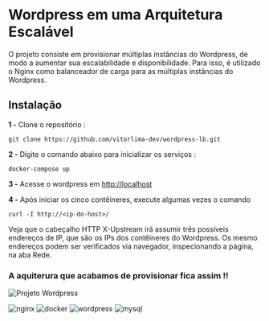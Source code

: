 
# Wordpress em uma Arquitetura Escalável
O projeto consiste em provisionar múltiplas instâncias do Wordpress,
de modo a aumentar sua escalabilidade e disponibilidade. Para isso, é utilizado o 
Nginx como balanceador de carga para as múltiplas instâncias do Wordpress.

## Instalação

**1 -**  Clone o repositório :

    git clone https://github.com/vitorlima-dev/wordpress-lb.git

**2 -** Digite o comando abaixo para inicializar os serviços :
    
    docker-compose up
    
**3 -** Acesse o wordpress em [http://localhost](http:localhost:80)

**4 -** Após iniciar os cinco contêineres, execute algumas vezes o comando 
    
    curl -I http://<ip-do-host>/  

Veja que o cabeçalho HTTP X-Upstream irá assumir três possíveis endereços de IP, que são os IPs dos contêineres do Wordpress. 
Os mesmo endereços podem ser verificados via navegador, inspecionando a página, na aba Rede.

### A aquiterura que acabamos de provisionar fica assim !!

![Projeto Wordpress](https://github.com/vitorlima-dev/wordpress-lb/assets/131411785/eb4df95d-0aee-4a49-9e89-5ed08e4c23e3)



![nginx](https://img.shields.io/badge/Nginx-009639?style=for-the-badge&logo=nginx&logoColor=white)
![docker](https://img.shields.io/badge/Docker-2496ED?style=for-the-badge&logo=docker&logoColor=white)
![wordpress](https://img.shields.io/badge/WordPress-006E93?style=for-the-badge&logo=wordpress&logoColor=white)
![mysql](https://img.shields.io/badge/MySQL-00000F?style=for-the-badge&logo=mysql&logoColor=white)


